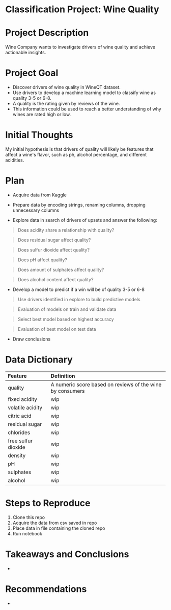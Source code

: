 # Classification Project: Wine Quality

# Project Description
Wine Company wants to investigate drivers of wine quality and achieve actionable insights.

# Project Goal
- Discover drivers of wine quality in WineQT dataset.
- Use drivers to develop a machine learning model to classify wine as quality 3-5 or 6-8.
- A quality is the rating given by reviews of the wine.
- This information could be used to reach a better understanding of why wines are rated high or low.

# Initial Thoughts
My initial hypothesis is that drivers of quality will likely be features that affect a wine's flavor, such as ph, alcohol percentage, and different acidities.

# Plan
- Acquire data from Kaggle

- Prepare data by encoding strings, renaming columns, dropping unnecessary columns

- Explore data in search of drivers of upsets and answer the following:

>Does acidity share a relationship with quality?

>Does residual sugar affect quality?

>Does sulfur dioxide affect quality?

>Does pH affect quality?

>Does amount of sulphates affect quality?

>Does alcohol content affect quality?

- Develop a model to predict if a win will be of quality 3-5 or 6-8
> Use drivers identified in explore to build predictive models

> Evaluation of models on train and validate data

> Select best model based on highest accuracy

> Evaluation of best model on test data

- Draw conclusions

# Data Dictionary
| Feature | Definition |
| :- | :- |
| quality | A numeric score based on reviews of the wine by consumers |
| fixed acidity | wip |
| volatile acidity | wip |
| citric acid | wip |
| residual sugar | wip |
| chlorides | wip |
| free sulfur dioxide | wip |
| density | wip |
| pH | wip |
| sulphates | wip |
| alcohol | wip |

# Steps to Reproduce
1. Clone this repo
2. Acquire the data from csv saved in repo
3. Place data in file containing the cloned repo
4. Run notebook

# Takeaways and Conclusions
- 
# Recommendations
- 
